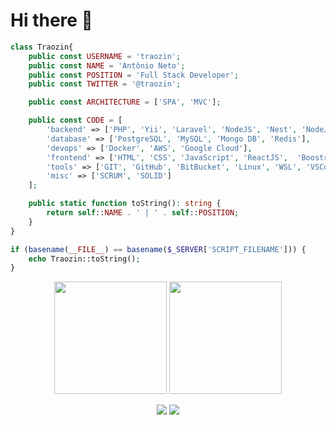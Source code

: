 # Hi there 👋

```php
class Traozin{
    public const USERNAME = 'traozin';
    public const NAME = 'Antônio Neto';
    public const POSITION = 'Full Stack Developer';
    public const TWITTER = '@traozin';

    public const ARCHITECTURE = ['SPA', 'MVC'];

    public const CODE = [
        'backend' => ['PHP', 'Yii', 'Laravel', 'NodeJS', 'Nest', 'NodeJS'],
        'database' => ['PostgreSQL', 'MySQL', 'Mongo DB', 'Redis'],
        'devops' => ['Docker', 'AWS', 'Google Cloud'],
        'frontend' => ['HTML', 'CSS', 'JavaScript', 'ReactJS',  'Boostrap'],
        'tools' => ['GIT', 'GitHub', 'BitBucket', 'Linux', 'WSL', 'VSCode'],
        'misc' => ['SCRUM', 'SOLID']
    ];

    public static function toString(): string {
        return self::NAME . ' | ' . self::POSITION;
    }
}

if (basename(__FILE__) == basename($_SERVER['SCRIPT_FILENAME'])) {
    echo Traozin::toString();
}
```

<p align="center">
<img height="180em" width="auto" src="https://github-readme-stats.vercel.app/api?username=traozin&show_icons=true&theme=dark&count_private=true"/>
<img height="180em" width="auto" src="https://github-readme-stats.vercel.app/api/top-langs/?username=traozin&layout=compact&langs_count=6&theme=dark"/>
</p>

<p align="center">
  <a href ="mailto:acm.neto1999@gmail.com"><img src="https://img.shields.io/badge/-Gmail-%23333?style=for-the-badge&logo=gmail&logoColor=white" target="_blank"></a>
  <a href="https://www.linkedin.com/in/acmneto/" target="_blank"><img src="https://img.shields.io/badge/-LinkedIn-%230077B5?style=for-the-badge&logo=linkedin&logoColor=white" target="_blank"></a>  
</p>
